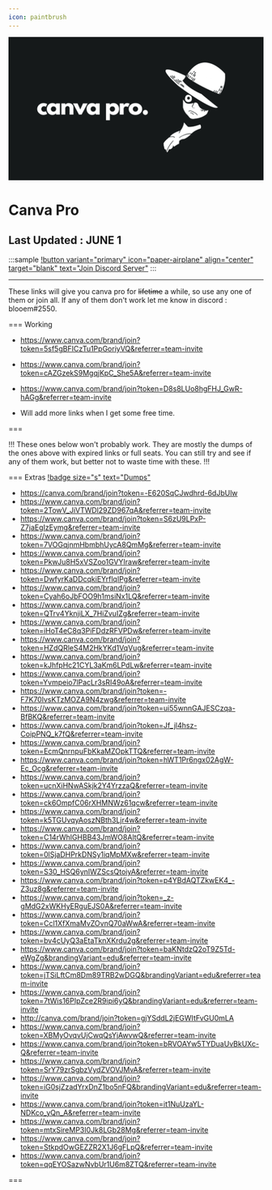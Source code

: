 ```yaml
---
icon: paintbrush
---
```


![](../static/canvapro.png)

# Canva Pro

## Last Updated :  JUNE 1

<style>
    .sample {
        text-align: center;
        padding-top: 20px;
        margin-bottom: 20px;
    }
</style>

:::sample
[!button variant="primary" icon="paper-airplane" align="center" target="blank" text="Join Discord Server"](https://discord.gg/YEXYVH2XdR)
:::

---

These links will give you canva pro for ~~lifetime~~ a while, so use any one of them or join all. If any of them don't work let me know in discord : blooem#2550.

=== Working
- https://www.canva.com/brand/join?token=5sf5gBFICzTu1PpGoriyVQ&referrer=team-invite
- https://www.canva.com/brand/join?token=cAZGzekS9MgqjKpC_She5A&referrer=team-invite
- https://www.canva.com/brand/join?token=D8s8LUo8hgFHJ_GwR-hAGg&referrer=team-invite

- Will add more links when I get some free time.

===

!!!
These ones below won't probably work. They are mostly the dumps of the ones above with expired links or full seats. You can still try and see if any of them work, but better not to waste time with these.
!!!



=== Extras  [!badge size="s" text="Dumps"]()

 - https://canva.com/brand/join?token=-E620SqCJwdhrd-6dJbUlw
 - https://www.canva.com/brand/join?token=2TowV_JiVTWDl29ZD967qA&referrer=team-invite
 - https://www.canva.com/brand/join?token=S6zU9LPxP-Z7jaEgIzEymg&referrer=team-invite
 - https://www.canva.com/brand/join?token=7VOGqjnmHbmbhUycA8QmMg&referrer=team-invite
 - https://www.canva.com/brand/join?token=PkwJu8H5xVSZoo1GVYIraw&referrer=team-invite
 - https://www.canva.com/brand/join?token=DwfyrKaDDcqkiEYrflqIPg&referrer=team-invite
 - https://www.canva.com/brand/join?token=Cyah6oJbFOO9h1msiNx1LQ&referrer=team-invite
 - https://www.canva.com/brand/join?token=QTrv4YknjiLX_7HiZvuIZg&referrer=team-invite
 - https://www.canva.com/brand/join?token=iHoT4eC8q3PiFDdzRFVPDw&referrer=team-invite
 - https://www.canva.com/brand/join?token=HZdQRleS4M2HkYKd1VqVug&referrer=team-invite
 - https://www.canva.com/brand/join?token=kJhfpHc21CYL3aKm6LPdLw&referrer=team-invite
 - https://www.canva.com/brand/join?token=Yvmpeio7lPacLr3sRI49oA&referrer=team-invite
 - https://www.canva.com/brand/join?token=-F7K70lvsKTzMOZA9N4zwg&referrer=team-invite
 - https://www.canva.com/brand/join?token=ui55wnnGAJESCzqa-BfBKQ&referrer=team-invite
 - https://www.canva.com/brand/join?token=Jf_jl4hsz-CoipPNQ_k7fQ&referrer=team-invite
 - https://www.canva.com/brand/join?token=EcmQnrnpuFbKkaMZOpkTTQ&referrer=team-invite
 - https://www.canva.com/brand/join?token=hWT1Pr6ngx02AgW-Ec_Ocg&referrer=team-invite
 - https://www.canva.com/brand/join?token=ucnXiHNwASkjk2Y4YrzzaQ&referrer=team-invite
 - https://www.canva.com/brand/join?token=ck6OmpfC06rXHMNWz61qcw&referrer=team-invite
 - https://www.canva.com/brand/join?token=k5TGUvqyAoszNBth3Ljr4w&referrer=team-invite
 - https://www.canva.com/brand/join?token=C14rWhlGHBB43JmWO8AltQ&referrer=team-invite
 - https://www.canva.com/brand/join?token=0lSjaDHPrkDNSy1iqMpMXw&referrer=team-invite
 - https://www.canva.com/brand/join?token=S30_HSQ6ynIWZScsQtoiyA&referrer=team-invite 
 - https://www.canva.com/brand/join?token=p4YBdAQTZkwEK4_-Z3uz8g&referrer=team-invite 
 - https://www.canva.com/brand/join?token=_z-gMdG2xWKHyERguEJS0A&referrer=team-invite
 - https://www.canva.com/brand/join?token=Ccl1XfXmaMvZOvnQ70aWwA&referrer=team-invite
 - https://www.canva.com/brand/join?token=bv4cUyQ3aEtaTknXKrdu2g&referrer=team-invite
 - https://www.canva.com/brand/join?token=baKNtdzQ2oT9Z5Td-eWgZg&brandingVariant=edu&referrer=team-invite
 - https://www.canva.com/brand/join?token=jTSiLftCm8Dm89TRB2wDGQ&brandingVariant=edu&referrer=team-invite
 - https://www.canva.com/brand/join?token=7tWis16PIpZce2R9ipi6yQ&brandingVariant=edu&referrer=team-invite
 - http://canva.com/brand/join?token=gjYSddL2jEGWItFvGU0mLA
 - https://www.canva.com/brand/join?token=XBMyOvqvUjCwqQsYjAwvwQ&referrer=team-invite
 - https://www.canva.com/brand/join?token=bRVOAYw5TYDuaUvBkUXc-Q&referrer=team-invite
 - https://www.canva.com/brand/join?token=SrY79zrSgbzVydZVOVJMvA&referrer=team-invite
 - https://www.canva.com/brand/join?token=iG0sjZzadYrxDnZ1bo5nFQ&brandingVariant=edu&referrer=team-invite
 - https://www.canva.com/brand/join?token=it1NuUzaYL-NDKco_yQn_A&referrer=team-invite
 - https://www.canva.com/brand/join?token=mtxSireMP3I0Jk8LGb28Mg&referrer=team-invite
 - https://www.canva.com/brand/join?token=StkpdOwGEZZR2X1J6gFLpQ&referrer=team-invite
 - https://www.canva.com/brand/join?token=qqEYOSazwNvbUr1U6m8ZTQ&referrer=team-invite
 
===